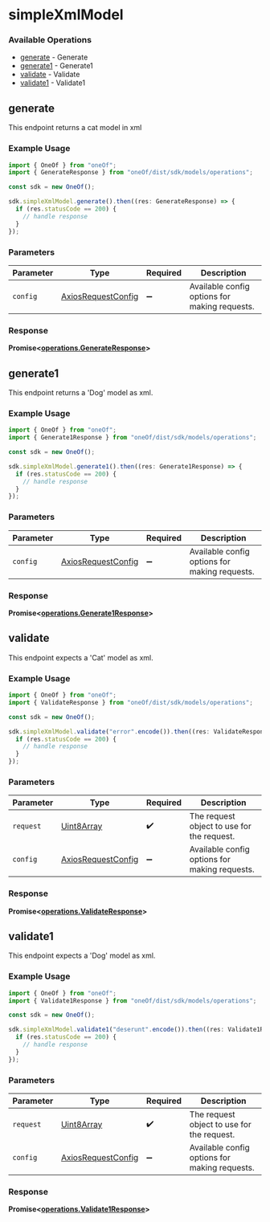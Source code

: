 # simpleXmlModel

### Available Operations

* [generate](#generate) - Generate
* [generate1](#generate1) - Generate1
* [validate](#validate) - Validate
* [validate1](#validate1) - Validate1

## generate

 This endpoint returns a cat model in xml

### Example Usage

```typescript
import { OneOf } from "oneOf";
import { GenerateResponse } from "oneOf/dist/sdk/models/operations";

const sdk = new OneOf();

sdk.simpleXmlModel.generate().then((res: GenerateResponse) => {
  if (res.statusCode == 200) {
    // handle response
  }
});
```

### Parameters

| Parameter                                                    | Type                                                         | Required                                                     | Description                                                  |
| ------------------------------------------------------------ | ------------------------------------------------------------ | ------------------------------------------------------------ | ------------------------------------------------------------ |
| `config`                                                     | [AxiosRequestConfig](https://axios-http.com/docs/req_config) | :heavy_minus_sign:                                           | Available config options for making requests.                |


### Response

**Promise<[operations.GenerateResponse](../../models/operations/generateresponse.md)>**


## generate1

This endpoint returns a 'Dog' model as xml.

### Example Usage

```typescript
import { OneOf } from "oneOf";
import { Generate1Response } from "oneOf/dist/sdk/models/operations";

const sdk = new OneOf();

sdk.simpleXmlModel.generate1().then((res: Generate1Response) => {
  if (res.statusCode == 200) {
    // handle response
  }
});
```

### Parameters

| Parameter                                                    | Type                                                         | Required                                                     | Description                                                  |
| ------------------------------------------------------------ | ------------------------------------------------------------ | ------------------------------------------------------------ | ------------------------------------------------------------ |
| `config`                                                     | [AxiosRequestConfig](https://axios-http.com/docs/req_config) | :heavy_minus_sign:                                           | Available config options for making requests.                |


### Response

**Promise<[operations.Generate1Response](../../models/operations/generate1response.md)>**


## validate

This endpoint expects a 'Cat' model as xml.

### Example Usage

```typescript
import { OneOf } from "oneOf";
import { ValidateResponse } from "oneOf/dist/sdk/models/operations";

const sdk = new OneOf();

sdk.simpleXmlModel.validate("error".encode()).then((res: ValidateResponse) => {
  if (res.statusCode == 200) {
    // handle response
  }
});
```

### Parameters

| Parameter                                                    | Type                                                         | Required                                                     | Description                                                  |
| ------------------------------------------------------------ | ------------------------------------------------------------ | ------------------------------------------------------------ | ------------------------------------------------------------ |
| `request`                                                    | [Uint8Array](../../models//.md)                              | :heavy_check_mark:                                           | The request object to use for the request.                   |
| `config`                                                     | [AxiosRequestConfig](https://axios-http.com/docs/req_config) | :heavy_minus_sign:                                           | Available config options for making requests.                |


### Response

**Promise<[operations.ValidateResponse](../../models/operations/validateresponse.md)>**


## validate1

This endpoint expects a 'Dog' model as xml.

### Example Usage

```typescript
import { OneOf } from "oneOf";
import { Validate1Response } from "oneOf/dist/sdk/models/operations";

const sdk = new OneOf();

sdk.simpleXmlModel.validate1("deserunt".encode()).then((res: Validate1Response) => {
  if (res.statusCode == 200) {
    // handle response
  }
});
```

### Parameters

| Parameter                                                    | Type                                                         | Required                                                     | Description                                                  |
| ------------------------------------------------------------ | ------------------------------------------------------------ | ------------------------------------------------------------ | ------------------------------------------------------------ |
| `request`                                                    | [Uint8Array](../../models//.md)                              | :heavy_check_mark:                                           | The request object to use for the request.                   |
| `config`                                                     | [AxiosRequestConfig](https://axios-http.com/docs/req_config) | :heavy_minus_sign:                                           | Available config options for making requests.                |


### Response

**Promise<[operations.Validate1Response](../../models/operations/validate1response.md)>**

